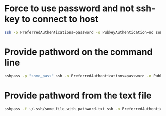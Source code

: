 # Force to use password and not ssh-key to connect to host
```sh
ssh -o PreferredAuthentications=password -o PubkeyAuthentication=no some_user@some_host;
```

# Provide pathword on the command line
```sh
sshpass -p "some_pass" ssh -o PreferredAuthentications=password -o PubkeyAuthentication=no some_user@some_host;
```

# Provide pathword from the text file
```sh
sshpass -f ~/.ssh/some_file_with_pathword.txt ssh -o PreferredAuthentications=password -o PubkeyAuthentication=no some_user@some_host;
```

